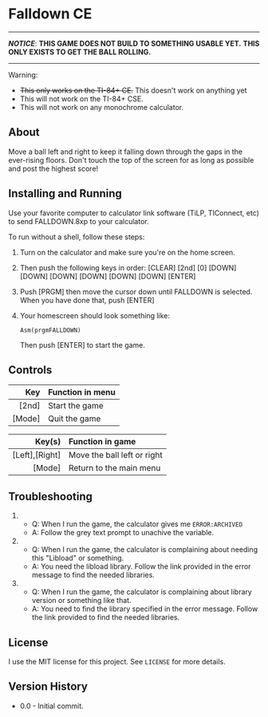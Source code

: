 Falldown CE
=================================
__________________________________________________________________________________________
***NOTICE***: **THIS GAME DOES NOT BUILD TO SOMETHING USABLE YET.**
**THIS ONLY EXISTS TO GET THE BALL ROLLING.**
__________________________________________________________________________________________

Warning:
* ~~This only works on the TI-84+ CE.~~ This doesn't work on anything yet
* This will not work on the TI-84+ CSE.
* This will not work on any monochrome calculator.

About
-----

Move a ball left and right to keep it falling down through the gaps in
the ever-rising floors. Don't touch the top of the screen for as long
as possible and post the highest score!

Installing and Running
----------------------

Use your favorite computer to calculator link software (TiLP, TIConnect, etc)
to send FALLDOWN.8xp to your calculator.

To run without a shell, follow these steps:
1. Turn on the calculator and make sure you're on the home screen.
2. Then push the following keys in order:
   [CLEAR] [2nd] [0] [DOWN] [DOWN] [DOWN] [DOWN] [DOWN] [DOWN] [ENTER]
3. Push [PRGM] then move the cursor down until FALLDOWN is selected.
   When you have done that, push [ENTER]
4. Your homescreen should look something like:

   `Asm(prgmFALLDOWN)`

   Then push [ENTER] to start the game.

Controls
--------

| Key    | Function in menu
| ------:|:----------------
| [2nd]  | Start the game
| [Mode] | Quit the game


| Key(s)  | Function in game
| ----:|:----------------
| [Left],[Right] | Move the ball left or right
| [Mode] | Return to the main menu



Troubleshooting
---------------
1. * Q: When I run the game, the calculator gives me `ERROR:ARCHIVED`
   * A: Follow the grey text prompt to unachive the variable.

2. * Q: When I run the game, the calculator is complaining
        about needing this "Libload" or something.
   * A: You need the libload library. Follow the link provided in the
        error message to find the needed libraries.
		
3. * Q: When I run the game, the calculator is complaining about
        library version or something like that.
   * A: You need to find the library specified in the error message.
        Follow the link provided to find the needed libraries.

License
-------
I use the MIT license for this project. See `LICENSE` for more details.

Version History
---------------

* 0.0 - Initial commit.
   
   
